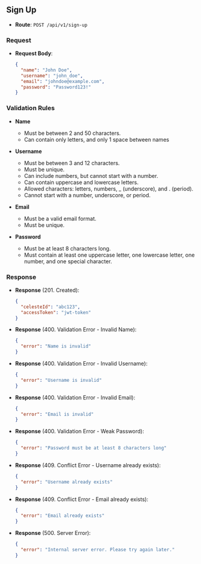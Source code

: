 ## Sign Up

- **Route**: `POST /api/v1/sign-up`

### Request

- **Request Body**:
  ```json
  {
    "name": "John Doe",
    "username": "john_doe",
    "email": "johndoe@example.com",
    "password": "Password123!"
  }
  ```

### Validation Rules

- **Name**

  - Must be between 2 and 50 characters.
  - Can contain only letters, and only 1 space between names

- **Username**

  - Must be between 3 and 12 characters.
  - Must be unique.
  - Can include numbers, but cannot start with a number.
  - Can contain uppercase and lowercase letters.
  - Allowed characters: letters, numbers, \_ (underscore), and . (period).
  - Cannot start with a number, underscore, or period.

- **Email**

  - Must be a valid email format.
  - Must be unique.

- **Password**
  - Must be at least 8 characters long.
  - Must contain at least one uppercase letter, one lowercase letter, one number, and one special character.

### Response

- **Response** (201. Created):
  ```json
  {
    "celesteId": "abc123",
    "accessToken": "jwt-token"
  }
  ```
- **Response** (400. Validation Error - Invalid Name):
  ```json
  {
    "error": "Name is invalid"
  }
  ```
- **Response** (400. Validation Error - Invalid Username):
  ```json
  {
    "error": "Username is invalid"
  }
  ```
- **Response** (400. Validation Error - Invalid Email):
  ```json
  {
    "error": "Email is invalid"
  }
  ```
- **Response** (400. Validation Error - Weak Password):
  ```json
  {
    "error": "Password must be at least 8 characters long"
  }
  ```
- **Response** (409. Conflict Error - Username already exists):
  ```json
  {
    "error": "Username already exists"
  }
  ```
- **Response** (409. Conflict Error - Email already exists):
  ```json
  {
    "error": "Email already exists"
  }
  ```
- **Response** (500. Server Error):
  ```json
  {
    "error": "Internal server error. Please try again later."
  }
  ```
